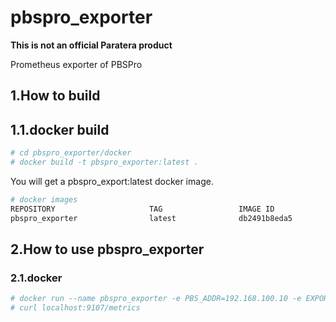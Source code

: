 # pbspro_exporter

**This is not an official Paratera product**

Prometheus exporter of PBSPro

## 1.How to build

## 1.1.docker build

```bash
# cd pbspro_exporter/docker
# docker build -t pbspro_exporter:latest .
```
You will get a pbspro_export:latest docker image.

```bash
# docker images
REPOSITORY                     TAG                 IMAGE ID            CREATED             SIZE
pbspro_exporter                latest              db2491b8eda5        7 minutes ago       216MB
```

## 2.How to use pbspro_exporter

### 2.1.docker

```bash
# docker run --name pbspro_exporter -e PBS_ADDR=192.168.100.10 -e EXPORTER_PORT=9107 -d gsangwell/pbspro_exporter:latest
# curl localhost:9107/metrics
```
